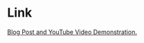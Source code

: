# Link

[Blog Post and YouTube Video Demonstration.](https://pereiradpg.blogspot.com/2025/03/c-crash-course-solutions-to-exercises_25.html)
